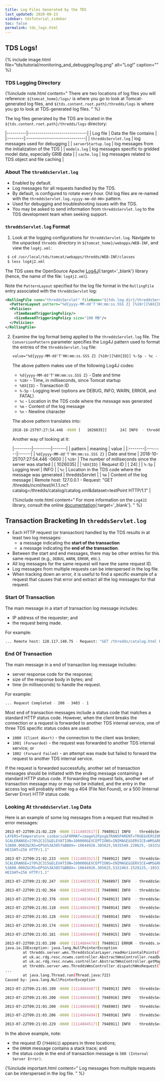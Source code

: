 ```yaml
---
title: Log Files Generated by the TDS
last_updated: 2020-08-23
sidebar: tdsTutorial_sidebar
toc: false
permalink: tds_logs.html
---
```

## TDS Logs!

{% include image.html file="tds/tutorial/monitoring_and_debugging/log.png" alt="Log!" caption="" %}

### TDS Logging Directory

{%include note.html content="
There are two locations of log files you will reference: `${tomcat_home}/logs/` is where you go to look at Tomcat-generated log files, and `${tds.content.root.path}/thredds/logs` is where you go to look at TDS-generated log files.
" %}

The log files generated by the TDS are located in the `${tds.content.root.path}/thredds/logs` directory:

|----------|------------------------------|
| Log file | Data the file contains |
|:--------|:------------------------------|
| `threddsServlet.log` | log messages used for debugging |
| `serverStartup.log` | log messages from the initialization of the TDS |
| `models.log` | log messages specific to gridded model data, especially GRIB data |
| `cache.log`  | log messages related to TDS object and file caching |

### About The `threddsServlet.log`

 * Enabled by default.
 * Log messages for all requests handled by the TDS.
 * By default, is configured to rotate every hour.
   Old log files are re-named with the `threddsServlet.log.<yyyy-mm-dd-HH>` pattern.
 * Used for debugging and troubleshooting issues with the TDS.
 * You may be asked to send information from `threddsServlet.log` to the TDS development team when seeking support.

### `threddsServlet.log` Format

1. Look at the logging configurations for `threddsServlet.log`.
   Navigate to the unpacked `thredds` directory in `${tomcat_home}/webapps/WEB-INF`, and view the `log4j.xml`:

  ~~~bash
   $ cd /usr/local/tds/tomcat/webapps/thredds/WEB-INF/classes
   $ less log4j2.xml
   ~~~

   The TDS uses the OpenSource Apache [Log4J](https://logging.apache.org/log4j/2.x/){:target='_blank'} library (hence, the name of the file: `log4j2.xml`).

   Note the `PatternLayout` specified for the log file format in the `RollingFile` entry associated with the `threddsServlet` log:

   ~~~xml
   <RollingFile name="threddsServlet" fileName="${tds.log.dir}/threddsServlet.log" filePattern="${tds.log.dir}/threddsServlet.%d{yyyy-MM-dd-HH}.log" immediateFlush="false">
     <PatternLayout pattern="%d{yyyy-MM-dd'T'HH:mm:ss.SSS Z} [%10r][%8X{ID}] %-5p - %c - %m%n"/>
     <Policies>
       <TimeBasedTriggeringPolicy/>
       <SizeBasedTriggeringPolicy size="100 MB"/>
     </Policies>
   </RollingFile>
   ~~~

2. Examine the log format being applied to the `threddsServlet.log` file.
   The `ConversionPattern` parameter specifies the Log4J pattern used to format the entries of the `threddsServlet.log` file:

   ~~~xml
   value="%d{yyyy-MM-dd'T'HH:mm:ss.SSS Z} [%10r][%8X{ID}] %-5p - %c - %m%n"
   ~~~

   The above pattern makes use of the following Log4J codes:

   * `%d{yyyy-MM-dd'T'HH:mm:ss.SSS Z}` - Date and time
   * `%10r` - Time, in milliseconds, since Tomcat startup
   * `%8X{ID}` - Transaction ID
   * `%-5p` - Logging level (options are DEBUG, INFO, WARN, ERROR, and FATAL)
   * `%c` - Location in the TDS code where the message was generated
   * `%m` - Content of the log message
   * `%n` - Newline character

   The above pattern translates into:

   ~~~bash
   2018-10-25T07:27:54.446 -0600 [   1026035][      24] INFO  - threddsServlet - Remote host: 127.0.0.1 - Request: "GET /thredds/ncml/test/H.1.1.nc?catalog=/thredds/catalog/catalog.xml&dataset=testPoint HTTP/1.1"
   ~~~

   Another way of looking at it:

   |---------|---------|-------|
   | pattern | meaning | value |
   |:--------|:--------|:------|
   | `%d{yyyy-MM-dd'T'HH:mm:ss.SSS Z}` | Date and time | 2018-10-25T07:27:54.446 -0600 |
   | `%10r` | The number of milliseconds since the server was started | [ 1026035] |
   | `%8X{ID}` | Request ID | [ 24] |
   | `%-5p` | Logging level | INFO |
   | `%c` | Location in the TDS code where the message was generated | threddsServlet |
   | `%m` | Content of the log message | Remote host: 127.0.0.1 - Request: "GET /thredds/ncml/test/H.1.1.nc?catalog=/thredds/catalog/catalog.xml&dataset=testPoint HTTP/1.1" |

   {%include note.html content="
   For more information on the `Log4J2` library, consult the online [documentation](https://logging.apache.org/log4j/2.x/){:target='_blank'}.
   " %}

## Transaction Bracketing In `threddsServlet.log`

* Each HTTP request (or transaction) handled by the TDS results in at least two log messages:
  * a message indicating the **start of the transaction**
  * a message indicating the **end of the transaction**.
* Between the start and end messages, there may be other entries for this same request (e.g., `DEBUG`, `WARN`, `ERROR`, etc.).
* All log messages for the same request will have the same request ID.
* Log messages from multiple requests can be interspersed in the log file.
* When tracking down an error, it is useful to find a specific example of a request that causes that error and extract all the log messages for that request.

### Start Of Transaction

The main message in a start of transaction log message includes:

* IP address of the requester; and
* the request being made.

For example:

~~~bash
... Remote host: 128.117.140.75 - Request: "GET /thredds/catalog.html HTTP/1.1"
~~~

### End Of Transaction

The main message in a end of transaction log message includes:

* server response code for the response;
* size of the response body in bytes; and
* time (in milliseconds) to handle the request.

For example:

~~~bash
... Request Completed - 200 - 3403 - 1
~~~

Most end of transaction messages include a status code that matches a standard HTTP status code. However, when the client breaks the connection or a request is forwarded to another TDS internal service, one of three TDS specific status codes are used:

* `1000 (Client Abort)` - the connection to the client was broken;
* `1001 (Forwarded)` - the request was forwarded to another TDS internal service; or
* `1002 (Forward Failed)` - an attempt was made but failed to forward the request to another TDS internal service.

If the request is forwarded successfully, another set of transaction messages should be initiated with the ending message containing a standard HTTP status code. 
If forwarding the request fails, another set of transaction message may or may not be initiated, and the entry in the access log will probably either log a 404 (File Not Found), or a 500 (Internal Server Error) HTTP status code.

### Looking At `threddsServlet.log` Data

Here is an example of some log messages from a request that resulted in error messages:

~~~bash
2013-07-22T09:21:02.229 -0600 [1114883517][ 7948911] INFO  - threddsServlet - Remote host: 173.165.244.157 - Request: "GET /thredds/wms/grib/NCEP/GFS/Global_0p5deg/GFS-Global_0p5deg-20130722/best2013-07-22T12:00:00Z?
LAYERS=Temperature_isobaric&FORMAT=image%2Fpng&TRANSPARENT=TRUE&VERSION=1.3.0&STYLES=boxfill2Frainbow&COLOR
SCALERANGE=270%2C315&ELEVATION=100000&EXCEPTIONS=INIMAGE&SERVICE=WMS&REQUEST=GetMap&TIME=2013-07-22T12%3A00
%3A00.000Z&CRS=EPSG%3A3857&BBOX=-10644926.305625,5635549.220625,-10331840.237812,5948635.2884375&WIDTH=256&
HEIGHT=256 HTTP/1.1"

2013-07-22T09:21:02.233 -0600 [1114883521][ 7948912] INFO  - threddsServlet - Remote host: 173.165.244.157 - Request: "GET /thredds/wms/grib/NCEP/GFS/Global_0p5deg/GFS-Global_0p5deg-20130722/best2013-07-22T12:00:00Z?LAYERS=Temperature_isobaric&FORMAT=image%2Fpng&TRANSPARENT=TRUE&VERSION=1.3.0&STYLES=boxfill2Frainbow&COLOR
SCALERANGE=270%2C315&ELEVATION=100000&EXCEPTIONS=INIMAGE&SERVICE=WMS&REQUEST=GetMap&TIME=2013-07-22T12%3A00
%3A00.000Z&CRS=EPSG%3A3857&BBOX=-10644926.305625,5322463.1528125,-10331840.237812,5635549.220625&WIDTH=256&
HEIGHT=256 HTTP/1.1"

2013-07-22T09:21:02.247 -0600 [1114883535][ 7948897] INFO  - threddsServlet - Request Completed - 200 - -1 - 186

2013-07-22T09:21:02.364 -0600 [1114883652][ 7948900] INFO  - threddsServlet - Request Completed - 200 - -1 - 221

2013-07-22T09:21:02.376 -0600 [1114883664][ 7948913] INFO  - threddsServlet - Remote host: 68.16.167.238 - Request: "GET /thredds/catalog/nexrad/level2/KDGX/20130722/latest.xml HTTP/1.1"

2013-07-22T09:21:03.110 -0600 [1114884398][ 7948914] INFO  - threddsServlet - Remote host: 96.126.114.65 - Request: "GET /thredds/fileServer//nexrad/level3/NST/AMA/20130722/Level3_AMA_NST_20130722_0032.nids HTTP/1.0"

2013-07-22T09:21:03.128 -0600 [1114884416][ 7948914] INFO  - threddsServlet - Request Completed - 200 - 519 - 18

2013-07-22T09:21:03.174 -0600 [1114884462][ 7948915] INFO  - threddsServlet - Remote host: 96.126.114.65 - Request: "GET /thredds/fileServer//nexrad/level3/NST/HGX/20130722/Level3_HGX_NST_20130722_1515.nids HTTP/1.0"

2013-07-22T09:21:03.181 -0600 [1114884469][ 7948915] INFO  - threddsServlet - Request Completed - 200 - 525 - 7

2013-07-22T09:21:03.190 -0600 [1114884478][ 7948911] ERROR - thredds.server.wms.ThreddsWmsController - dispatchWmsRequest(): IOException:
java.io.IOException: java.lang.NullPointerException
        at thredds.server.wms.ThreddsScalarLayer.readHorizontalPoints(ThreddsScalarLayer.java:189)
        at uk.ac.rdg.resc.ncwms.controller.AbstractWmsController.readDataGrid(AbstractWmsController.java:1365)
        at uk.ac.rdg.resc.ncwms.controller.AbstractWmsController.getMap(AbstractWmsController.java:515)
        at thredds.server.wms.ThreddsWmsController.dispatchWmsRequest(ThreddsWmsController.java:179)
...
        at java.lang.Thread.run(Thread.java:722)
Caused by: java.lang.NullPointerException

2013-07-22T09:21:03.199 -0600 [1114884487][ 7948913] INFO  - threddsServlet - Request Completed - 200 - -1 - 823

2013-07-22T09:21:03.200 -0600 [1114884488][ 7948916] INFO  - threddsServlet - Remote host: 96.126.114.65 - Request: "GET /thredds/fileServer//nexrad/level3/NST/MLB/20130722/Level3_MLB_NST_20130722_1517.nids HTTP/1.0"

2013-07-22T09:21:03.200 -0600 [1114884488][ 7948903] INFO  - threddsServlet - Request Completed - 200 - -1 - 1045

2013-07-22T09:21:03.206 -0600 [1114884494][ 7948916] INFO  - threddsServlet - Request Completed - 200 - 1058 - 6

2013-07-22T09:21:03.229 -0600 [1114884517][ 7948911] INFO  - threddsServlet - Request Completed - 500 - -1 - 1000
~~~

In the above example, note:

* the request ID (`7948911`) appears in three locations;
* the `ERROR` message contains a stack trace; and
* the status code in the end of transaction message is `500 (Internal Server Error)`.

{%include important.html content="
Log messages from multiple requests can be interspersed in the log file.
" %}
